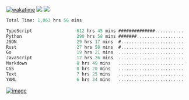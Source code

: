 [![wakatime](https://wakatime.com/badge/user/00eead22-fb14-4dd0-ab8a-3625cafbd50d.svg)](https://wakatime.com/@00eead22-fb14-4dd0-ab8a-3625cafbd50d)
![](https://komarev.com/ghpvc/?username=flatypus)
![](https://pixel.flatypus.me/flatypus?type=tracker)
<!--START_SECTION:waka-->

```rust
Total Time: 1,063 hrs 56 mins

TypeScript                 612 hrs 45 mins ##############...........   57.39 %
Python                     290 hrs 58 mins #######..................   27.25 %
JSON                       29 hrs 17 mins  #........................   02.74 %
Rust                       27 hrs 58 mins  #........................   02.62 %
Go                         19 hrs 21 mins  .........................   01.81 %
JavaScript                 12 hrs 26 mins  .........................   01.17 %
Markdown                   8 hrs 49 mins   .........................   00.83 %
CSS                        8 hrs 20 mins   .........................   00.78 %
Text                       7 hrs 25 mins   .........................   00.70 %
YAML                       6 hrs 34 mins   .........................   00.62 %
```

<!--END_SECTION:waka-->
[<img alt="image" src="https://github.com/flatypus/flatypus/assets/68029599/0a302dc1-501c-43a0-ae8d-37ec4817f3bd">](https://flatypus.me)

